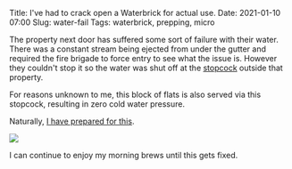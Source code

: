 Title: I've had to crack open a Waterbrick for actual use.
Date: 2021-01-10 07:00
Slug: water-fail
Tags: waterbrick, prepping, micro

The property next door has suffered some sort of failure with their water. There was a constant stream being ejected from under the gutter and required the fire brigade to force entry to see what the issue is. However they couldn't stop it so the water was shut off at the [stopcock](https://www.emergencyplumber.uk.com/plumbing/main-stopcock/) outside that property.

For reasons unknown to me, this block of flats is also served via this stopcock, resulting in zero cold water pressure.

Naturally, [I have prepared for this](2020/03/05/sterile).

<a href="{static}/media/images/2021-01-10 waterbrick/2021-01-10 waterbrick.jpg"><img class="align-center" src="{static}/media/images/2021-01-10 waterbrick/2021-01-10 waterbrick thumb.jpg" /></a>

I can continue to enjoy my morning brews until this gets fixed.
